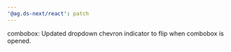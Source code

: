 ```yaml
---
'@ag.ds-next/react': patch
---
```


combobox: Updated dropdown chevron indicator to flip when combobox is opened.
